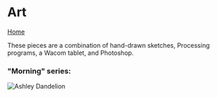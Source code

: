 # Art

[Home](index.md)

These pieces are a combination of hand-drawn sketches, Processing programs, a Wacom tablet, and Photoshop.

### "Morning" series:

![Ashley Dandelion](ashleydandelion.jpg)

